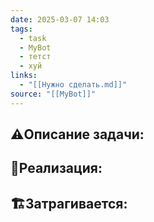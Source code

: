 ```yaml
---
date: 2025-03-07 14:03
tags:
  - task
  - MyBot
  - тетст
  - хуй
links:
  - "[[Нужно сделать.md]]"
source: "[[MyBot]]"
---
```

## ⚠️Описание задачи:


## 📝Реализация:


## 🏗Затрагивается:




